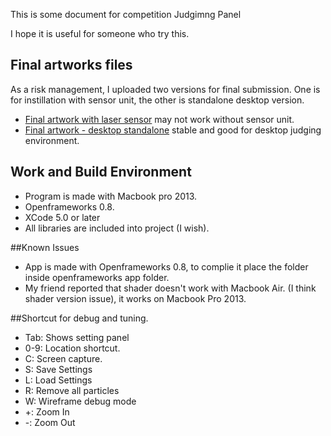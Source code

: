 This is some document for competition Judgimng Panel

I hope it is useful for someone who try this.



## Final artworks files
As a risk management, I uploaded two versions for final submission. One is for instillation with sensor unit, the other is standalone desktop version.

 - [Final artwork with laser sensor](https://github.com/fladdict/devart-template/tree/master/project_code/openframeworks/TheGiantMap) may not work without sensor unit.
 - [Final artwork - desktop standalone](https://github.com/fladdict/devart-template/tree/master/project_code/openframeworks/TheGiantMap_with_sensor) stable and good for desktop judging environment.


## Work and Build Environment
 - Program is made with Macbook pro 2013.
 - Openframeworks 0.8.
 - XCode 5.0 or later
 - All libraries are included into project (I wish).
 

##Known Issues

 
 - App is made with Openframeworks 0.8, to complie it place the folder inside openframeworks app folder.
 - My friend reported that shader doesn't work with Macbook Air. (I think shader version issue), it works on Macbook Pro 2013.
 
 
 ##Shortcut for debug and tuning.
 
  - Tab: Shows setting panel
  - 0-9: Location shortcut.
  - C: Screen capture.
  - S: Save Settings
  - L: Load Settings
  - R: Remove all particles
  - W: Wireframe debug mode
  - +: Zoom In
  - -: Zoom Out